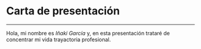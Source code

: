 # Carta de presentación
---

Hola, mi nombre es *Iñaki García* y, en esta presentación trataré de concentrar mi vida trayactoria profesional.
